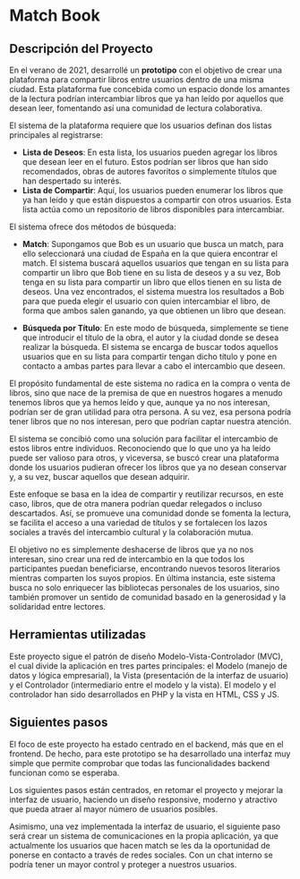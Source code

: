 # Match Book

## Descripción del Proyecto

En el verano de 2021, desarrollé un **prototipo** con el objetivo de crear una plataforma para compartir libros entre usuarios dentro de una misma ciudad. Esta plataforma fue concebida como un espacio donde los amantes de la lectura podrían intercambiar libros que ya han leído por aquellos que desean leer, fomentando así una comunidad de lectura colaborativa.

El sistema de la plataforma requiere que los usuarios definan dos listas principales al registrarse:

- **Lista de Deseos**: En esta lista, los usuarios pueden agregar los libros que desean leer en el futuro. Estos podrían ser libros que han sido recomendados, obras de autores favoritos o simplemente títulos que han despertado su interés.
- **Lista de Compartir**: Aquí, los usuarios pueden enumerar los libros que ya han leído y que están dispuestos a compartir con otros usuarios. Esta lista actúa como un repositorio de libros disponibles para intercambiar.

El sistema ofrece dos métodos de búsqueda:

- **Match**: Supongamos que Bob es un usuario que busca un match, para ello seleccionará una ciudad de España en la que quiera encontrar el match. El sistema buscará aquellos usuarios que tengan en su lista para compartir un libro que Bob tiene en su lista de deseos y a su vez, Bob tenga en su lista para compartir un libro que ellos tienen en su lista de deseos. Una vez encontrados, el sistema muestra los resultados a Bob para que pueda elegir el usuario con quien intercambiar el libro, de forma que ambos salen ganando, ya que obtienen un libro que desean.

- **Búsqueda por Título**: En este modo de búsqueda, simplemente se tiene que introducir el título de la obra, el autor y la ciudad donde se desea realizar la búsqueda. El sistema se encarga de buscar todos aquellos usuarios que en su lista para compartir tengan dicho título y pone en contacto a ambas partes para llevar a cabo el intercambio que deseen.

El propósito fundamental de este sistema no radica en la compra o venta de libros, sino que nace de la premisa de que en nuestros hogares a menudo tenemos libros que ya hemos leído y que, aunque ya no nos interesan, podrían ser de gran utilidad para otra persona. A su vez, esa persona podría tener libros que no nos interesan, pero que podrían captar nuestra atención.

El sistema se concibió como una solución para facilitar el intercambio de estos libros entre individuos. Reconociendo que lo que uno ya ha leído puede ser valioso para otros, y viceversa, se buscó crear una plataforma donde los usuarios pudieran ofrecer los libros que ya no desean conservar y, a su vez, buscar aquellos que desean adquirir.

Este enfoque se basa en la idea de compartir y reutilizar recursos, en este caso, libros, que de otra manera podrían quedar relegados o incluso descartados. Así, se promueve una comunidad donde se fomenta la lectura, se facilita el acceso a una variedad de títulos y se fortalecen los lazos sociales a través del intercambio cultural y la colaboración mutua.

El objetivo no es simplemente deshacerse de libros que ya no nos interesan, sino crear una red de intercambio en la que todos los participantes puedan beneficiarse, encontrando nuevos tesoros literarios mientras comparten los suyos propios. En última instancia, este sistema busca no solo enriquecer las bibliotecas personales de los usuarios, sino también promover un sentido de comunidad basado en la generosidad y la solidaridad entre lectores.

## Herramientas utilizadas

Este proyecto sigue el patrón de diseño Modelo-Vista-Controlador (MVC), el cual divide la aplicación en tres partes principales: el Modelo (manejo de datos y lógica empresarial), la Vista (presentación de la interfaz de usuario) y el Controlador (intermediario entre el modelo y la vista).
El modelo y el controlador han sido desarrollados en PHP y la vista en HTML, CSS y JS.

## Siguientes pasos

El foco de este proyecto ha estado centrado en el backend, más que en el frontend. De hecho, para este prototipo se ha desarrollado una interfaz muy simple que permite comprobar que todas las funcionalidades backend funcionan como se esperaba.

Los siguientes pasos están centrados, en retomar el proyecto y mejorar la interfaz de usuario, haciendo un diseño responsive, moderno y atractivo que pueda atraer al mayor número de usuarios posibles.

Asimismo, una vez implementada la interfaz de usuario, el siguiente paso será crear un sistema de comunicaciones en la propia aplicación, ya que actualmente los usuarios que hacen match se les da la oportunidad de ponerse en contacto a través de redes sociales. Con un chat interno se podría tener un mayor control y proteger a nuestros usuarios.
